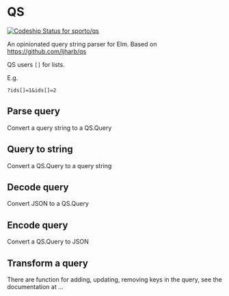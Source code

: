 # QS

[ ![Codeship Status for sporto/qs](https://app.codeship.com/projects/5ac23660-b7e5-0135-9542-662cc8a72824/status?branch=master)](https://app.codeship.com/projects/258900)

An opinionated query string parser for Elm. Based on https://github.com/ljharb/qs

QS users `[]` for lists.

E.g.

```
?ids[]=1&ids[]=2
```

## Parse query

Convert a query string to a QS.Query

## Query to string

Convert a QS.Query to a query string

## Decode query

Convert JSON to a QS.Query

## Encode query

Convert a QS.Query to JSON

## Transform a query

There are function for adding, updating, removing keys in the query, see the documentation at ...